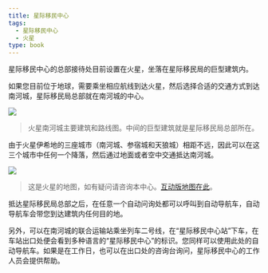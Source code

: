 ```yaml
---
title: 星际移民中心
tags:
  - 星际移民中心
  - 火星
type: book
---
```


星际移民中心的总部接待处目前设置在火星，坐落在星际移民局的巨型建筑内。

如果您目前位于地球，需要乘坐相应航线到达火星，然后选择合适的交通方式到达南河城，星际移民局总部就在南河城的中心。

![](../assets/interimm/isidis-city-procyon.png)
> 火星南河城主要建筑和路线图。中间的巨型建筑就是星际移民局总部所在。


由于火星伊希地的三座城市（南河城、参宿城和天狼城）相距不远，因此可以在这三个城市中任何一个降落，然后通过地面或者空中交通抵达南河城。


![](../assets/interimm/mars-cities.png)
> 这是火星的地图，如有疑问请咨询本中心。[互动版地图在此](http://interimm.org/mars-map/)。


抵达星际移民局总部之后，在任意一个自动问询处都可以呼叫到自动导航车，自动导航车会带您到达建筑内任何目的地。

另外，可以在南河城的联合运输站乘坐列车二号线，在“星际移民中心站”下车，在车站出口处便会看到多种语言的“星际移民中心”的标识。您同样可以使用此处的自动导航车。如果是在工作日，也可以在出口处的咨询台询问，星际移民中心的工作人员会提供帮助。